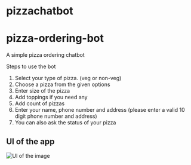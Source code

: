 # pizzachatbot
# pizza-ordering-bot <br/>
A simple pizza ordering chatbot

Steps to use the bot<br/>
1. Select your type of pizza. (veg or non-veg)
2. Choose a pizza from the given options
3. Enter size of the pizza
4. Add toppings if you need any
5. Add count of pizzas
6. Enter your name, phone number and address (please enter a valid 10 digit phone number and address)
7. You can also ask the status of your pizza


## UI of the app
![UI of the image](pizza-ordering-bot-master/client/images/UI.png)
